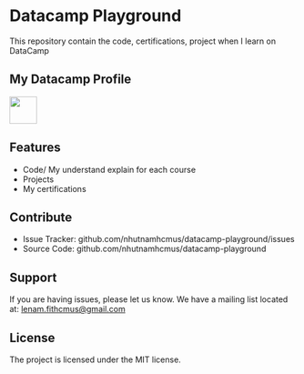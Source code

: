 Datacamp Playground
========

This repository contain the code, certifications, project when I learn on DataCamp

My Datacamp Profile
--------
[<img src="https://www.datacamp.com/datacamp-sq.png?v=20102020" width="48"/>](https://www.datacamp.com/profile/nhutnamhcmus)


Features
--------

- Code/ My understand explain for each course
- Projects
- My certifications


Contribute
----------

- Issue Tracker: github.com/nhutnamhcmus/datacamp-playground/issues
- Source Code: github.com/nhutnamhcmus/datacamp-playground

Support
-------

If you are having issues, please let us know.
We have a mailing list located at: lenam.fithcmus@gmail.com

License
-------

The project is licensed under the MIT license.
